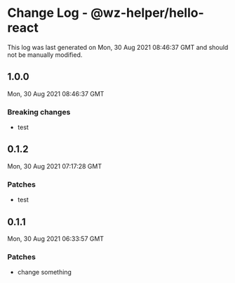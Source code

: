 # Change Log - @wz-helper/hello-react

This log was last generated on Mon, 30 Aug 2021 08:46:37 GMT and should not be manually modified.

## 1.0.0
Mon, 30 Aug 2021 08:46:37 GMT

### Breaking changes

- test

## 0.1.2
Mon, 30 Aug 2021 07:17:28 GMT

### Patches

- test

## 0.1.1
Mon, 30 Aug 2021 06:33:57 GMT

### Patches

-  change something

